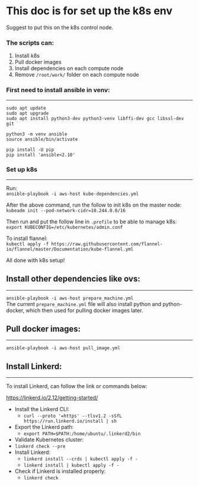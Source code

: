# This doc is for set up the k8s env  
Suggest to put this on the k8s control node.
### The scripts can:
1. Install k8s
2. Pull docker images
3. Install dependencies on each compute node  
4. Remove `/root/work/` folder on each compute node  

### First need to install ansible in venv:
___

```
sudo apt update
sudo apt upgrade
sudo apt install python3-dev python3-venv libffi-dev gcc libssl-dev git

python3 -m venv ansible
source ansible/bin/activate

pip install -U pip
pip install 'ansible<2.10'
```

### Set up k8s
___  

Run:  
`ansible-playbook -i aws-host kube-dependencies.yml`  

After the above command, run the follow to init k8s on the master node:  
`kubeadm init --pod-network-cidr=10.244.0.0/16` 

Then run and put the follow line in `.profile` to be able to manage k8s:  
`export KUBECONFIG=/etc/kubernetes/admin.conf`  

To install flannel:  
`kubectl apply -f https://raw.githubusercontent.com/flannel-io/flannel/master/Documentation/kube-flannel.yml`  

All done with k8s setup!  

## Install other dependencies like ovs:  
___  

`ansible-playbook -i aws-host prepare_machine.yml`  
The current `prepare_machine.yml` file will also install python and python-docker, which then used for pulling docker images later.   

## Pull docker images:  
___  

`ansible-playbook -i aws-host pull_image.yml`  

## Install Linkerd:  
___

To install Linkerd, can follow the link or commands below:  

https://linkerd.io/2.12/getting-started/

- Install the Linkerd CLI:  
  - `curl --proto '=https' --tlsv1.2 -sSfL https://run.linkerd.io/install | sh`  
- Export the Linkerd path:  
  - `export PATH=$PATH:/home/ubuntu/.linkerd2/bin`  
-  Validate Kubernetes cluster:
  - `linkerd check --pre`  
- Install Linkerd:  
  - `linkerd install --crds | kubectl apply -f -`  
  - `linkerd install | kubectl apply -f -`  
- Check if Linkerd is installed properly:  
  - `linkerd check`  




